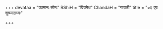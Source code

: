 +++
devataa = "पवमानः सोमः"
RShiH = "प्रियमेध"
ChandaH = "गायत्री"
title = "०६ एष शुष्म्यदाभ्यः"

+++
